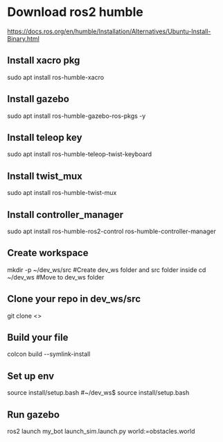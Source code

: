 # Download ros2 humble
https://docs.ros.org/en/humble/Installation/Alternatives/Ubuntu-Install-Binary.html

## Install xacro pkg
sudo apt install ros-humble-xacro

## Install gazebo 
sudo apt install ros-humble-gazebo-ros-pkgs -y

## Install teleop key
sudo apt install ros-humble-teleop-twist-keyboard

## Install twist_mux
sudo apt install ros-humble-twist-mux

## Install controller_manager 
sudo apt install ros-humble-ros2-control ros-humble-controller-manager

## Create workspace
mkdir -p ~/dev_ws/src              #Create dev_ws folder and src folder inside
cd ~/dev_ws                        #Move to dev_ws folder

## Clone your repo in dev_ws/src
git clone <>

## Build your file
colcon build --symlink-install  

## Set up env
source install/setup.bash  #~/dev_ws$ source install/setup.bash 

## Run gazebo
ros2 launch my_bot launch_sim.launch.py world:=obstacles.world 





























